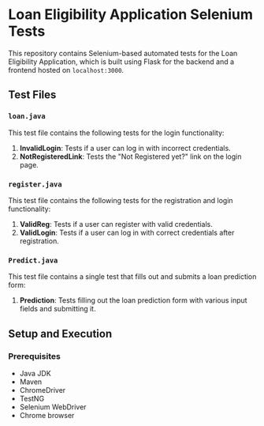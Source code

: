 # Loan Eligibility Application Selenium Tests

This repository contains Selenium-based automated tests for the Loan Eligibility Application, which is built using Flask for the backend and a frontend hosted on `localhost:3000`.

## Test Files

### `loan.java`

This test file contains the following tests for the login functionality:

1. **InvalidLogin**: Tests if a user can log in with incorrect credentials.
2. **NotRegisteredLink**: Tests the "Not Registered yet?" link on the login page.

### `register.java`

This test file contains the following tests for the registration and login functionality:

1. **ValidReg**: Tests if a user can register with valid credentials.
2. **ValidLogin**: Tests if a user can log in with correct credentials after registration.

### `Predict.java`

This test file contains a single test that fills out and submits a loan prediction form:

1. **Prediction**: Tests filling out the loan prediction form with various input fields and submitting it.

## Setup and Execution

### Prerequisites

- Java JDK
- Maven
- ChromeDriver
- TestNG
- Selenium WebDriver
- Chrome browser


